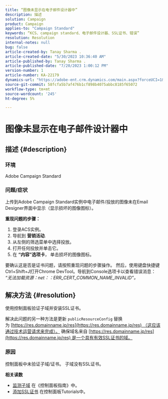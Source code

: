 ```yaml
---
title: “图像未显示在电子邮件设计器中”
description: 描述
solution: Campaign
product: Campaign
applies-to: "Campaign Standard"
keywords: “KCS、campaign standard、电子邮件设计器、SSL证书、错误”
resolution: Resolution
internal-notes: null
bug: false
article-created-by: Tanay Sharma .
article-created-date: "5/30/2023 10:36:40 AM"
article-published-by: Tanay Sharma .
article-published-date: "7/20/2023 1:00:12 PM"
version-number: 1
article-number: KA-22179
dynamics-url: "https://adobe-ent.crm.dynamics.com/main.aspx?forceUCI=1&pagetype=entityrecord&etn=knowledgearticle&id=7b7b8cd8-d5fe-ed11-8f6e-6045bd006793"
source-git-commit: 58fcfa5b7af476b1cf898b4075abbc8185f65072
workflow-type: tm+mt
source-wordcount: '245'
ht-degree: 5%

---
```


# 图像未显示在电子邮件设计器中

## 描述 {#description}


### 环境

Adobe Campaign Standard

### 问题/症状

上传到Adobe Campaign Standard实例中电子邮件/投放的图像未在Email Designer界面中显示（显示损坏的图像图标）。

<b>重现问题的步骤：</b>

1. 登录ACS实例。
2. 导航到 <b>营销活动</b>.
3. 从左侧的筛选菜单中选择投放。
4. 打开任何投放并单击它。
5. 在 <b>“内容”选项卡</b>，<b> </b>单击损坏的图像图标。


要确认这是否是证书问题，请按照重现问题的步骤操作。 然后，使用键盘快捷键Ctrl+Shift+J打开Chrome DevTool。导航到Console选项卡以查看错误消息： *“无法加载资源：net：：ERR_CERT_COMMON_NAME_INVALID”。*


## 解决方法 {#resolution}


使用控制面板验证子域并安装SSL证书。

解决此问题的另一种方法是更新 `publicResourceConfig` 替换为 [https://res.domainname.jp/res](https://res.domainname.jp/res) （这应该通过技术运营请求来完成）。 确保域名来自 [https://res.domainname.jp/res](https://res.domainname.jp/res) 是一个具有有效SSL证书的域。

### <b>原因</b>

控制面板中未验证子域/证书。 子域没有SSL证书。

<b>相关读数</b>

- [监测子域](https://experienceleague.adobe.com/docs/control-panel/using/subdomains-and-certificates/monitoring-subdomains.html?lang=en) 在《控制面板指南》中。
- [添加SSL证书](https://experienceleague.adobe.com/docs/control-panel-learn/tutorials/subdomains-and-certificates/add-ssl-certificates.html?lang=en) 在控制面板Tutorials中。

